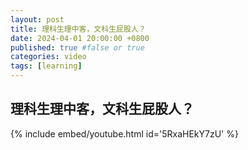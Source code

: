 ```yaml
---
layout: post
title: 理科生理中客，文科生屁股人？
date: 2024-04-01 20:00:00 +0800
published: true #false or true
categories: video
tags: [learning]
---
```


## 理科生理中客，文科生屁股人？

{% include embed/youtube.html id='5RxaHEkY7zU' %}
